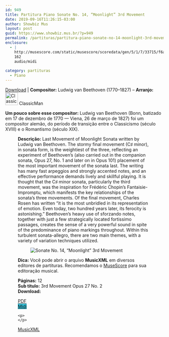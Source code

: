 ```yaml
---
id: 949
title: Partitura Piano Sonate No. 14, “Moonlight” 3rd Movement
date: 2019-09-16T11:26:15-03:00
author: Showbiz Mus
layout: post
guid: https://www.showbiz.mus.br/?p=949
permalink: /partituras/partitura-piano-sonate-no-14-moonlight-3rd-movement/
enclosure:
  - |
    http://musescore.com/static/musescore/scoredata/gen/5/1/7/33715/f6ad0138993e2acfc205829b82aa33425f415592/score.mid
    162
    audio/midi
    
category: partituras
  - Piano
---
```

[Download](#download "link para download de partitura") | **Compositor:** Ludwig van Beethoven (1770–1827) &#8211; **Arranjo:** <img alt='ClassicMan' class='wp-image-40' width='40' hight='40' sizes='40' src='https://musescore.com/static/musescore/userdata/avatar/a/8/9/19710.jpg@300x300?cache=1483948208' /> ClassicMan

**Um pouco sobre esse compositor:** Ludwig van Beethoven (Bonn, batizado em 17 de dezembro de 1770 — Viena, 26 de março de 1827) foi um compositor alemão, do período de transição entre o Classicismo (século XVIII) e o Romantismo (século XIX). <figure class='wp-block-image'> 

**Descrição:** Last Movement of Moonlight Sonata written by Ludwig van Beethoven. The stormy final movement (C♯ minor), in sonata form, is the weightiest of the three, reflecting an experiment of Beethoven&#8217;s (also carried out in the companion sonata, Opus 27, No. 1 and later on in Opus 101) placement of the most important movement of the sonata last. The writing has many fast arpeggios and strongly accented notes, and an effective performance demands lively and skillful playing. It is thought that the C♯ minor sonata, particularly the third movement, was the inspiration for Frédéric Chopin&#8217;s Fantaisie-Impromptu, which manifests the key relationships of the sonata&#8217;s three movements. Of the final movement, Charles Rosen has written &#8220;it is the most unbridled in its representation of emotion. Even today, two hundred years later, its ferocity is astonishing.&#8221; Beethoven&#8217;s heavy use of sforzando notes, together with just a few strategically located fortissimo passages, creates the sense of a very powerful sound in spite of the predominance of piano markings throughout. Within this turbulent sonata-allegro, there are two main themes, with a variety of variation techniques utilized. <figure class='wp-block-image'> 

<img  alt='Sonate No. 14, “Moonlight” 3rd Movement' src='http://musescore.com/static/musescore/scoredata/gen/5/1/7/33715/f6ad0138993e2acfc205829b82aa33425f415592/score_0.png' class='wp-image-500' /> </figure> 

**Dica:** Você pode abrir o arquivo **MusicXML** em diversos editores de partituras. Recomendamos o <a target='_blank' href='https://www.showbiz.mus.br/musica/o-melhor-editor-de-partitura' title='Editor de Partitura' rel="noopener noreferrer"> MuseScore</a> para sua editoração musical. 

  
**Páginas:** 12  
**Sub titulo:** 3rd Movement Opus 27 No. 2  
<strong id='download'>Download:</strong>

<div class='wp-block-columns alignwide has-4-columns'>
  <div class='wp-block-column'>
    <div class='wp-block-button aligncenter'>
      <a  target='_blank' href='https://musescore.com/static/musescore/scoredata/gen/5/1/7/33715/f6ad0138993e2acfc205829b82aa33425f415592/score_full.pdf' class='wp-block-button__link
         has-background has-vivid-red-background-color' rel="noopener noreferrer">PDF</a>
    </div>
  </div>
  
  <div class='wp-block-column'>
    <div class='wp-block-button aligncenter'>
      <a  target='_blank' href='http://musescore.com/static/musescore/scoredata/gen/5/1/7/33715/f6ad0138993e2acfc205829b82aa33425f415592/score.mid' class='wp-block-button__link has-background' style='background-color:#2eb9d1' rel="noopener noreferrer">Midi</a>
    </div>
    
    <p>
    </p>
  </div>
  
  <div class='wp-block-column'>
    <div class='wp-block-button aligncenter'>
      <a  target='_blank' href='http://musescore.com/static/musescore/scoredata/gen/5/1/7/33715/f6ad0138993e2acfc205829b82aa33425f415592/score.mxl' class='wp-block-button__link has-background has-very-dark-gray-background-color' rel="noopener noreferrer">MusicXML</a>
    </div>
  </div>
  
  <div class='wp-block-column'>
  </div>
</div>